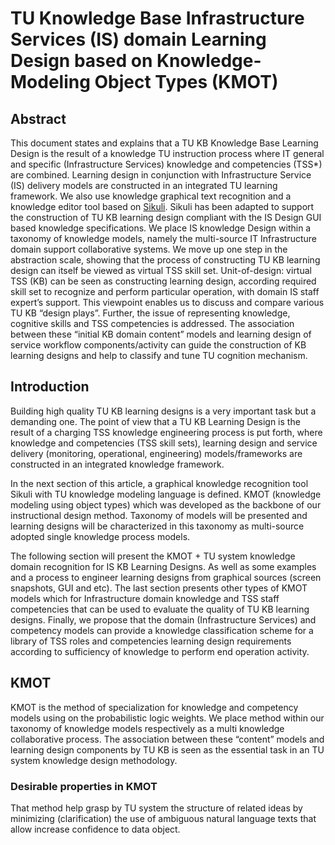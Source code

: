 # TU Knowledge Base Infrastructure Services (IS) domain Learning Design based on Knowledge-Modeling Object Types (KMOT)

## Abstract
This document states and explains that a TU KB Knowledge Base Learning Design is the result of a knowledge TU instruction process where IT general and specific (Infrastructure Services) knowledge and competencies (TSS*) are combined.
Learning design in conjunction with Infrastructure Service (IS) delivery models are constructed in an integrated TU learning framework.
We also use knowledge graphical text recognition and a knowledge editor tool based on [Sikuli](http://www.sikuli.org/). Sikuli has been adapted to support the construction of TU KB learning design compliant with the IS Design GUI based knowledge specifications.
We place IS knowledge Design within a taxonomy of knowledge models, namely the multi-source IT Infrastructure domain support collaborative systems. We move up one step in the abstraction scale, showing that the process of constructing TU KB learning design can itself be viewed as virtual TSS skill set.
Unit-of-design: virtual TSS (KB) can be seen as constructing learning design, according  required skill set to recognize and perform particular operation, with domain IS staff expert’s support.
This viewpoint enables us to discuss and compare various TU KB “design plays”.
Further, the issue of representing knowledge, cognitive skills and TSS competencies is addressed.
The association between these “initial KB domain content” models and learning design of service workflow components/activity can guide the construction of KB learning designs and help to classify and tune TU cognition mechanism.

## Introduction
Building high quality TU KB learning designs is a very important task but a demanding one. The point of view that a TU KB Learning Design is the result of a charging TSS knowledge engineering process is put forth, where knowledge and competencies (TSS skill sets), learning design and service delivery (monitoring, operational, engineering) models/frameworks are constructed in an integrated knowledge framework.

In the next section of this article, a graphical knowledge recognition tool Sikuli with TU knowledge modeling language is defined. KMOT (knowledge modeling using object types) which was developed as the backbone of our instructional design method. Taxonomy of models will be presented and learning designs will be characterized in this taxonomy as multi-source adopted single knowledge process models.

The following section will present the KMOT + TU system knowledge domain recognition for IS KB Learning Designs. As well as some examples and a process to engineer learning designs from graphical sources (screen snapshots, GUI and etc). The last section presents other types of KMOT models which for Infrastructure domain knowledge and TSS staff competencies that can be used to evaluate the quality of TU KB learning designs. Finally, we propose that the domain (Infrastructure Services) and competency models can provide a knowledge classification scheme for a library of TSS roles and competencies learning design requirements according to sufficiency of knowledge to perform end operation activity.

## KMOT
KMOT is the method of specialization for knowledge and competency models using on the probabilistic logic weights. We place method within our taxonomy of knowledge models respectively as a multi knowledge collaborative process. The association between these “content” models and learning design components by TU KB is seen as the essential task in an TU system knowledge design methodology.

### Desirable properties in KMOT
That method help grasp by TU system the structure of related ideas by minimizing (clarification) the use of ambiguous natural language texts that allow increase confidence to  data object.